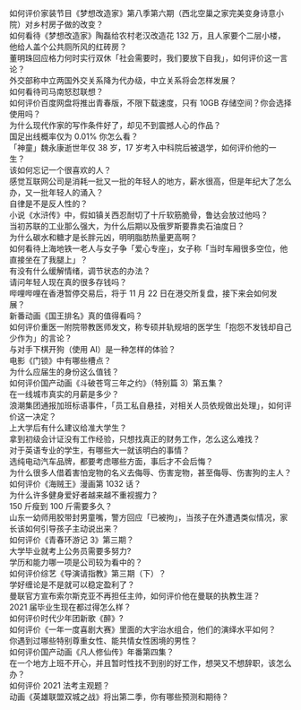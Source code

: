 如何评价家装节目《梦想改造家》第八季第六期（西北空巢之家完美变身诗意小院）对乡村房子做的改变？  
如何看待《梦想改造家》陶磊给农村老汉改造花 132 万，且人家要个二层小楼，他给人盖个公共厕所风的红砖房？  
董明珠回应格力何时实行双休「社会需要时，我们要放下自我」，如何评价这一言论？  
外交部称中立两国外交关系降为代办级，中立关系将会怎样发展？  
如何看待司马南怒怼联想？  
如何评价百度网盘将推出青春版，不限下载速度，只有 10GB 存储空间？你会选择使用吗？  
为什么现代作家的写作条件好了，却见不到震撼人心的作品？  
国足出线概率仅为 0.01% 你怎么看？  
「神童」魏永康逝世年仅 38 岁，17 岁考入中科院后被退学，如何评价他的一生？  
该如何忘记一个很喜欢的人？  
感觉互联网公司是消耗一批又一批的年轻人的地方，薪水很高，但是年纪大了怎么办，又一批年轻人的涌入？  
自律是不是反人性的？  
小说《水浒传》中，假如镇关西忍耐切了十斤软筋脆骨，鲁达会放过他吗？  
当初苏联的工业那么强大，为什么后期以及俄罗斯要靠卖石油度日？  
为什么碳水和糖才是长胖元凶，明明脂肪热量更高啊？  
如何看待上海地铁一老人与女子争「爱心专座」，女子称「当时车厢很多空位，他直接坐在了我腿上」？  
有没有什么缓解情绪，调节状态的办法？  
请问年轻人现在真的很多存钱吗？  
哔哩哔哩在香港暂停交易后，将于 11 月 22 日在港交所复盘，接下来会如何发展？  
新番动画《国王排名》真的值得看吗？  
如何评价重医一附院带教医师发文，称专硕并轨规培的医学生「抱怨不发钱却自己少作为」的言论？  
与对手下棋开狗（使用 AI）是一种怎样的体验？  
电影《门锁》中有哪些槽点？  
为什么应届生的身份这么值钱？  
如何评价国产动画《斗破苍穹三年之约》（特别篇 3）第五集？  
在一线城市真实的月薪是多少？  
浪潮集团通报加班标语事件，「员工私自悬挂，对相关人员依规做出处理」，如何评价这一决定？  
上大学后有什么建议给准大学生？  
拿到初级会计证没有工作经验，只想找真正的财务工作，怎么这么难找？  
对于英语专业的学生，有哪些大一就该明白的事情？  
选纯电动汽车品牌，都要考虑哪些方面，事后才不会后悔？  
为什么很多人借着害怕宠物的名义去侮辱、伤害宠物，甚至侮辱、伤害狗的主人？  
如何评价《海贼王》漫画第 1032 话？  
为什么许多健身爱好者越来越不重视握力？  
150 斤瘦到 100 斤需要多久？  
山东一幼师用胶带封男童嘴，警方回应「已被拘」，当孩子在外遭遇类似情况，家长该如何引导孩子主动说出来？  
如何评价《青春环游记 3》第三期？  
大学毕业就考上公务员需要多努力?  
学历和能力哪一项是公司较为看中的？  
如何评价综艺《导演请指教》第三期（下）？  
学好缠论是不是就可以稳定盈利了？  
曼联官方宣布索尔斯克亚不再担任主帅，如何评价他在曼联的执教生涯？  
2021 届毕业生现在都过得怎么样？  
如何评价时代少年团新歌《醉》?  
如何评价《一年一度喜剧大赛》里面的大宇治水组合，他们的演绎水平如何？  
你遇到过哪些特别尊重女性、能共情女性困境的男性？  
如何评价国产动画《凡人修仙传》年番第四集？  
在一个地方上班不开心，并且暂时性找不到别的好工作，想哭又不想辞职，该怎么办？  
如何评价 2021 法考主观题？  
动画《英雄联盟双城之战》将出第二季，你有哪些预测和期待？  
